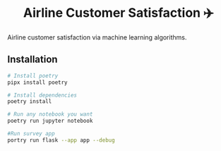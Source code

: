 <h1 align='center'>
    Airline Customer Satisfaction ✈️
</h1>

Airline customer satisfaction via machine learning algorithms.

## Installation

```sh
# Install poetry
pipx install poetry

# Install dependencies
poetry install

# Run any notebook you want
poetry run jupyter notebook

#Run survey app
portry run flask --app app --debug 

```
